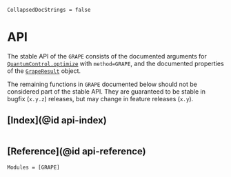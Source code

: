 ```@meta
CollapsedDocStrings = false
```

# API

The stable API of the `GRAPE` consists of the documented arguments for [`QuantumControl.optimize`](@ref) with `method=GRAPE`, and the documented properties of the [`GrapeResult`](@ref) object.

The remaining functions in `GRAPE` documented below should not be considered part of the stable API. They are guaranteed to be stable in bugfix (`x.y.z`) releases, but may change in feature releases (`x.y`).

## [Index](@id api-index)

```@index
```

## [Reference](@id api-reference)

```@autodocs
Modules = [GRAPE]
```

